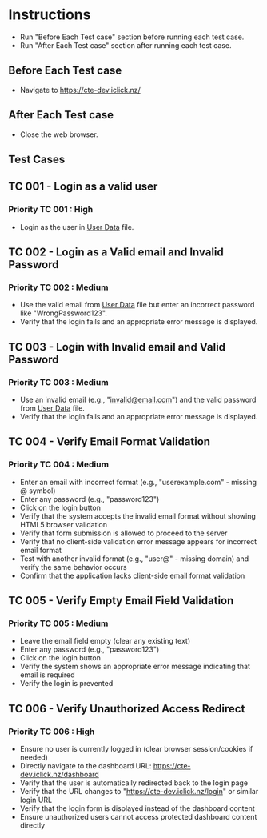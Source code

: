 # Instructions

- Run "Before Each Test case" section before running each test case.
- Run "After Each Test case" section after running each test case.

## Before Each Test case

- Navigate to <https://cte-dev.iclick.nz/>

## After Each Test case

- Close the web browser.

## Test Cases

## TC 001 - Login as a valid user

### Priority TC 001 : High

- Login as the user in [User Data](..\TestData\UserData.md) file.

## TC 002 - Login as a Valid email and Invalid Password

### Priority TC 002 : Medium

- Use the valid email from [User Data](..\TestData\UserData.md) file but enter an incorrect password like "WrongPassword123".
- Verify that the login fails and an appropriate error message is displayed.

## TC 003 - Login with Invalid email and Valid Password

### Priority TC 003 : Medium

- Use an invalid email (e.g., "<invalid@email.com>") and the valid password from [User Data](..\TestData\UserData.md) file.
- Verify that the login fails and an appropriate error message is displayed.

## TC 004 - Verify Email Format Validation

### Priority TC 004 : Medium

- Enter an email with incorrect format (e.g., "userexample.com" - missing @ symbol)
- Enter any password (e.g., "password123")
- Click on the login button
- Verify that the system accepts the invalid email format without showing HTML5 browser validation
- Verify that form submission is allowed to proceed to the server
- Verify that no client-side validation error message appears for incorrect email format
- Test with another invalid format (e.g., "user@" - missing domain) and verify the same behavior occurs
- Confirm that the application lacks client-side email format validation

## TC 005 - Verify Empty Email Field Validation

### Priority TC 005 : Medium

- Leave the email field empty (clear any existing text)
- Enter any password (e.g., "password123")
- Click on the login button
- Verify the system shows an appropriate error message indicating that email is required
- Verify the login is prevented

## TC 006 - Verify Unauthorized Access Redirect

### Priority TC 006 : High

- Ensure no user is currently logged in (clear browser session/cookies if needed)
- Directly navigate to the dashboard URL: <https://cte-dev.iclick.nz/dashboard>
- Verify that the user is automatically redirected back to the login page
- Verify that the URL changes to "<https://cte-dev.iclick.nz/login>" or similar login URL
- Verify that the login form is displayed instead of the dashboard content
- Ensure unauthorized users cannot access protected dashboard content directly
